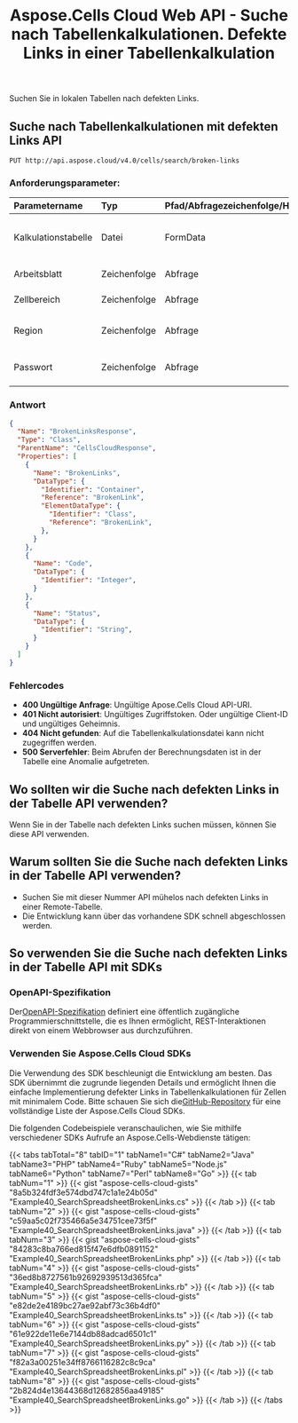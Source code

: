 ﻿---
title: Aspose.Cells Cloud Web API - Suche nach Tabellenkalkulationen. Defekte Links in einer Tabellenkalkulation
second_title: Documen
ArticleTitle: Search Spreadsheet Broken Links in a Spreadshee
linktitle: Suche nach Tabellenkalkulation, defektem Link
type: docs
url: /de/search-spreadsheet-broken-links/
keywords: search broken links, spreadsheet API, Excel broken links, REST API, Office Cloud integratio
description: Suchen Sie effizient nach defekten Links in lokalen Tabellenkalkulationen mit Excel API
weight: 100
kwords: Excel API, Suche nach defekten Links, Office Cloud, REST API, Tabellenkalkulationsverwaltung, PDF, CSV, JSON, Markdown, defekte Links identifizieren, Hyperlink reparieren
---
Suchen Sie in lokalen Tabellen nach defekten Links.

## **Suche nach Tabellenkalkulationen mit defekten Links API**

```
PUT http://api.aspose.cloud/v4.0/cells/search/broken-links
```

### **Anforderungsparameter:**

| Parametername| Typ| Pfad/Abfragezeichenfolge/HTTPBody| Beschreibung|
|:- |:- |:- |:- |
|Kalkulationstabelle|Datei|FormData|Laden Sie die zu analysierende Tabellenkalkulationsdatei hoch.|
|Arbeitsblatt|Zeichenfolge|Abfrage|Geben Sie das zu prüfende Arbeitsblatt an.|
|Zellbereich|Zeichenfolge|Abfrage|Definieren Sie den Zellbereich für die Analyse.|
|Region|Zeichenfolge|Abfrage|Legen Sie die Tabellenbereichskonfiguration fest.|
|Passwort|Zeichenfolge|Abfrage|Geben Sie das Kennwort für den Zugriff auf die Tabellenkalkulationsdatei ein.|

### **Antwort**

```json
{
  "Name": "BrokenLinksResponse",
  "Type": "Class",
  "ParentName": "CellsCloudResponse",
  "Properties": [
    {
      "Name": "BrokenLinks",
      "DataType": {
        "Identifier": "Container",
        "Reference": "BrokenLink",
        "ElementDataType": {
          "Identifier": "Class",
          "Reference": "BrokenLink",
        },
      }
    },
    {
      "Name": "Code",
      "DataType": {
        "Identifier": "Integer",
      }
    },
    {
      "Name": "Status",
      "DataType": {
        "Identifier": "String",
      }
    }
  ]
}
```

### Fehlercodes

- **400 Ungültige Anfrage**: Ungültige Apose.Cells Cloud API-URI.
- **401 Nicht autorisiert**: Ungültiges Zugriffstoken. Oder ungültige Client-ID und ungültiges Geheimnis.
- **404 Nicht gefunden**: Auf die Tabellenkalkulationsdatei kann nicht zugegriffen werden.
- **500 Serverfehler**: Beim Abrufen der Berechnungsdaten ist in der Tabelle eine Anomalie aufgetreten.

## Wo sollten wir die Suche nach defekten Links in der Tabelle API verwenden?

Wenn Sie in der Tabelle nach defekten Links suchen müssen, können Sie diese API verwenden.

## Warum sollten Sie die Suche nach defekten Links in der Tabelle API verwenden?

- Suchen Sie mit dieser Nummer API mühelos nach defekten Links in einer Remote-Tabelle.
- Die Entwicklung kann über das vorhandene SDK schnell abgeschlossen werden.

## So verwenden Sie die Suche nach defekten Links in der Tabelle API mit SDKs

### OpenAPI-Spezifikation

 Der[OpenAPI-Spezifikation](https://reference.aspose.cloud/cells/#/SearchController/SearchSpreadsheetBrokenLinks) definiert eine öffentlich zugängliche Programmierschnittstelle, die es Ihnen ermöglicht, REST-Interaktionen direkt von einem Webbrowser aus durchzuführen.

### Verwenden Sie Aspose.Cells Cloud SDKs

Die Verwendung des SDK beschleunigt die Entwicklung am besten. Das SDK übernimmt die zugrunde liegenden Details und ermöglicht Ihnen die einfache Implementierung defekter Links in Tabellenkalkulationen für Zellen mit minimalem Code.
 Bitte schauen Sie sich die[GitHub-Repository](https://github.com/aspose-cells-cloud) für eine vollständige Liste der Aspose.Cells Cloud SDKs.

Die folgenden Codebeispiele veranschaulichen, wie Sie mithilfe verschiedener SDKs Aufrufe an Aspose.Cells-Webdienste tätigen:

{{< tabs tabTotal="8" tabID="1" tabName1="C#" tabName2="Java" tabName3="PHP" tabName4="Ruby" tabName5="Node.js" tabName6="Python" tabName7="Perl" tabName8="Go" >}}
{{< tab tabNum="1" >}}
{{< gist "aspose-cells-cloud-gists" "8a5b324fdf3e574dbd747c1a1e24b05d" "Example40_SearchSpreadsheetBrokenLinks.cs" >}}
{{< /tab >}}
{{< tab tabNum="2" >}}
{{< gist "aspose-cells-cloud-gists" "c59aa5c02f735466a5e34751cee73f5f" "Example40_SearchSpreadsheetBrokenLinks.java" >}}
{{< /tab >}}
{{< tab tabNum="3" >}}
{{< gist "aspose-cells-cloud-gists" "84283c8ba766ed815f47e6dfb0891152" "Example40_SearchSpreadsheetBrokenLinks.php" >}}
{{< /tab >}}
{{< tab tabNum="4" >}}
{{< gist "aspose-cells-cloud-gists" "36ed8b8727561b92692939513d365fca" "Example40_SearchSpreadsheetBrokenLinks.rb" >}}
{{< /tab >}}
{{< tab tabNum="5" >}}
{{< gist "aspose-cells-cloud-gists" "e82de2e4189bc27ae92abf73c36b4df0" "Example40_SearchSpreadsheetBrokenLinks.ts" >}}
{{< /tab >}}
{{< tab tabNum="6" >}}
{{< gist "aspose-cells-cloud-gists" "61e922de11e6e7144db88adcad6501c1" "Example40_SearchSpreadsheetBrokenLinks.py" >}}
{{< /tab >}}
{{< tab tabNum="7" >}}
{{< gist "aspose-cells-cloud-gists" "f82a3a00251e34ff8766116282c8c9ca" "Example40_SearchSpreadsheetBrokenLinks.pl" >}}
{{< /tab >}}
{{< tab tabNum="8" >}}
{{< gist "aspose-cells-cloud-gists" "2b824d4e13644368d12682856aa49185" "Example40_SearchSpreadsheetBrokenLinks.go" >}}
{{< /tab >}}
{{< /tabs >}}
